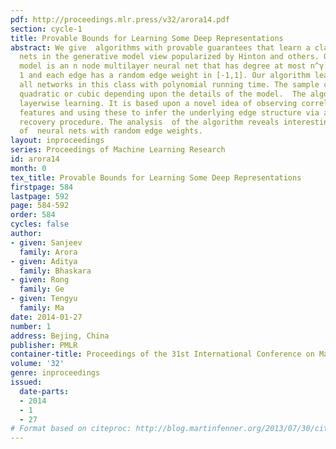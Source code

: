 ```yaml
---
pdf: http://proceedings.mlr.press/v32/arora14.pdf
section: cycle-1
title: Provable Bounds for Learning Some Deep Representations
abstract: We give  algorithms with provable guarantees that learn a class of deep
  nets in the generative model view popularized by Hinton and others. Our generative
  model is an n node multilayer neural net that has degree at most n^γ for some γ<
  1 and each edge has a random edge weight in [-1,1]. Our algorithm learns  almost
  all networks in this class with polynomial running time. The sample complexity is
  quadratic or cubic depending upon the details of the model.  The algorithm uses
  layerwise learning. It is based upon a novel idea of observing correlations among
  features and using these to infer the underlying edge structure via a global graph
  recovery procedure. The analysis  of the algorithm reveals interesting structure
  of  neural nets with random edge weights.
layout: inproceedings
series: Proceedings of Machine Learning Research
id: arora14
month: 0
tex_title: Provable Bounds for Learning Some Deep Representations
firstpage: 584
lastpage: 592
page: 584-592
order: 584
cycles: false
author:
- given: Sanjeev
  family: Arora
- given: Aditya
  family: Bhaskara
- given: Rong
  family: Ge
- given: Tengyu
  family: Ma
date: 2014-01-27
number: 1
address: Bejing, China
publisher: PMLR
container-title: Proceedings of the 31st International Conference on Machine Learning
volume: '32'
genre: inproceedings
issued:
  date-parts:
  - 2014
  - 1
  - 27
# Format based on citeproc: http://blog.martinfenner.org/2013/07/30/citeproc-yaml-for-bibliographies/
---
```

